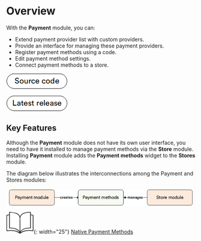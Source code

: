 # Overview

With the **Payment** module, you can:

* Extend payment provider list with custom providers.
* Provide an interface for managing these payment providers.
* Register payment methods using a code.
* Edit payment method settings.
* Connect payment methods to a store.

[![Source code](media/source_code.png)](https://github.com/VirtoCommerce/vc-module-payment)

[![Download](media/latest_release.png)](https://github.com/VirtoCommerce/vc-module-payment/releases)

## Key Features

Although the **Payment** module does not have its own user interface, you need to have it installed to manage payment methods via the **Store** module. Installing **Payment** module adds the **Payment methods** widget to the **Stores** module.

The diagram below illustrates the interconnections among the Payment and Stores modules:
<br>
<br>
![Key entities](media/key-entities.png)

![Readmore](media/readmore.png){: width="25"} [Native Payment Methods](../native-payment-methods/overview.md)
